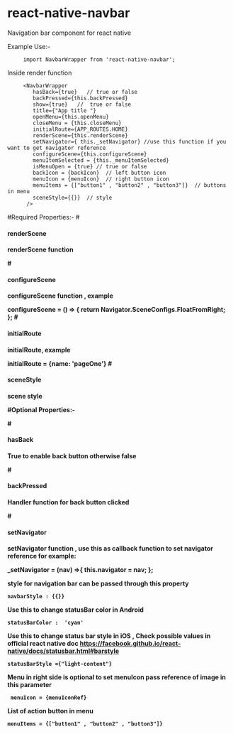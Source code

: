 # react-native-navbar
Navigation bar component for react native




Example Use:- 

         import NavbarWrapper from 'react-native-navbar';
                  
Inside render function 

         <NavbarWrapper
            hasBack={true}   // true or false
            backPressed={this.backPressed}
            show={true}   //  true or false
            title={"App title "}
            openMenu={this.openMenu}
            closeMenu = {this.closeMenu}
            initialRoute={APP_ROUTES.HOME}
            renderScene={this.renderScene}
            setNavigator={ this._setNavigator} //use this function if you want to get navigator reference
            configureScene={this.configureScene}
            menuItemSelected = {this._menuItemSelected}
            isMenuOpen = {true} // true or false
            backIcon = {backIcon}  // left button icon
            menuIcon = {menuIcon}  // right button icon
            menuItems = {["button1" , "button2" , "button3"]}  // buttons in menu
            sceneStyle={{}}  // style
          />


#Required Properties:-
#<h4>renderScene<h4>
<p>renderScene function</p>
#<h4>configureScene<h4>
<p>configureScene function , example</p>  
     configureScene = () => {
       return Navigator.SceneConfigs.FloatFromRight;
     };
#<h4>initialRoute<h4>
<p>initialRoute, example</p>   
     initialRoute = {name: 'pageOne'}
#<h4>sceneStyle<h4>
<p>scene style </p>  


#Optional Properties:- 

#<h4>hasBack<h4>
<p>True to enable back button otherwise false</p>
#<h4>backPressed<h4>
<p>Handler function for back button clicked</p>

#<h4>setNavigator<h4>
<p>setNavigator function , use this as callback function to set navigator reference for example:</p>
      _setNavigator = (nav) =>{
         this.navigator = nav;
      };

style for navigation bar can be passed through this property

    navbarStyle : {{}}
    
Use this to change statusBar color in Android

    statusBarColor :  'cyan'
    
 Use this to change status bar style in iOS , Check possible values in official react native doc https://facebook.github.io/react-native/docs/statusbar.html#barstyle
         
    statusBarStyle ={"light-content"}
    
Menu in right side is optional 
to set menuIcon pass reference of image in this parameter 

     menuIcon = {menuIconRef} 
     
List of action button in menu  

    menuItems = {["button1" , "button2" , "button3"]}  



